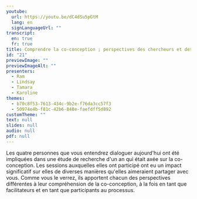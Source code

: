 ```yaml
---
youtube:
  url: https://youtu.be/dC4dSu5pGtM
  lang: en
  signLanguageUrl: ""
transcript:
  en: true
  fr: true
title: Comprendre la co-conception ; perspectives des chercheurs et des participants/cochercheurs
id: "21"
previewImage: ""
previewImageAlt: ""
presenters:
  - Ram
  - Lindsay
  - Tamara
  - Karoline
themes:
  - b70c8f53-7613-434c-9b2e-f76da3cc57f3
  - 50974e4b-f81c-42b6-848e-faefdff5d892
customTheme: ""
text: null
slides: null
audio: null
pdf: null
---
```

Les quatre personnes que vous entendrez dialoguer aujourd'hui ont été impliquées dans une étude de recherche d'un an qui était axée sur la co-conception. Les sessions auxquelles elles ont participé ont eu un impact significatif sur elles de diverses manières qu'elles aimeraient partager avec vous. Comme vous le verrez, ils apportent chacun des perspectives différentes à leur compréhension de la co-conception, à la fois en tant que facilitateurs et en tant que participants au processus.
